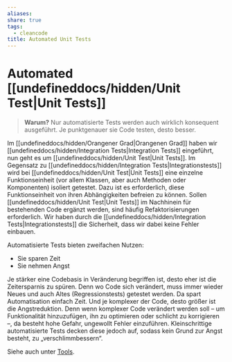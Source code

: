 ```yaml
---
aliases: 
share: true
tags:
  - cleancode
title: Automated Unit Tests
---
```

 
# Automated [[undefineddocs/hidden/Unit Test|Unit Tests]]

>**Warum?**
>Nur automatisierte Tests werden auch wirklich konsequent ausgeführt. Je punktgenauer sie Code testen, desto besser.

Im [[undefineddocs/hidden/Orangener Grad|Orangenen Grad]] haben wir [[undefineddocs/hidden/Integration Tests|Integration Tests]] eingeführt, nun geht es um [[undefineddocs/hidden/Unit Test|Unit Tests]]. Im Gegensatz zu [[undefineddocs/hidden/Integration Tests|Integrationstests]] wird bei [[undefineddocs/hidden/Unit Test|Unit Tests]] eine einzelne Funktionseinheit (vor allem Klassen, aber auch Methoden oder Komponenten) isoliert getestet. Dazu ist es erforderlich, diese Funktionseinheit von ihren Abhängigkeiten befreien zu können. Sollen [[undefineddocs/hidden/Unit Test|Unit Tests]] im Nachhinein für bestehenden Code ergänzt werden, sind häufig Refaktorisierungen erforderlich. Wir haben durch die [[undefineddocs/hidden/Integration Tests|Integrationstests]] die Sicherheit, dass wir dabei keine Fehler einbauen.

Automatisierte Tests bieten zweifachen Nutzen:

-   Sie sparen Zeit
-   Sie nehmen Angst

Je stärker eine Codebasis in Veränderung begriffen ist, desto eher ist die Zeitersparnis zu spüren. Denn wo Code sich verändert, muss immer wieder Neues und auch Altes (Regressionstests) getestet werden. Da spart Automatisation einfach Zeit. Und je komplexer der Code, desto größer ist die Angstreduktion. Denn wenn komplexer Code verändert werden soll – um Funktionalität hinzuzufügen, ihn zu optimieren oder schlicht zu korrigieren –, da besteht hohe Gefahr, ungewollt Fehler einzuführen. Kleinschrittige automatisierte Tests decken diese jedoch auf, sodass kein Grund zur Angst besteht, zu „verschlimmbessern“.

Siehe auch unter [Tools](https://clean-code-developer.de/weitere-infos/werkzeuge/).